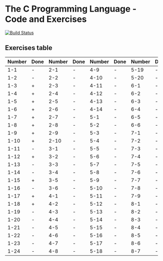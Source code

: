 The C Programming Language - Code and Exercises
============
[![Build Status](https://travis-ci.com/szenadam/c-prog-exers.svg?branch=master)](https://travis-ci.com/szenadam/c-prog-exers)


## Exercises table
| Number   |Done  | Number   | Done | Number   | Done | Number   | Done |
|----------|------|----------|------|----------|------|----------|------|
| 1-1      |   -  | 2-1      |   -  | 4-9      |   -  | 5-19     |  -   |
| 1-2      |   -  | 2-2      |   -  | 4-10     |   -  | 5-20     |  -   |
| 1-3      |   +  | 2-3      |   -  | 4-11     |   -  | 6-1      |  -   |
| 1-4      |   +  | 2-4      |   -  | 4-12     |   -  | 6-2      |  -   |
| 1-5      |   +  | 2-5      |   -  | 4-13     |   -  | 6-3      |  -   |
| 1-6      |   +  | 2-6      |   -  | 4-14     |   -  | 6-4      |  -   |
| 1-7      |   +  | 2-7      |   -  | 5-1      |   -  | 6-5      |  -   |
| 1-8      |   +  | 2-8      |   -  | 5-2      |   -  | 6-6      |  -   |
| 1-9      |   +  | 2-9      |   -  | 5-3      |   -  | 7-1      |  -   |
| 1-10     |   +  | 2-10     |   -  | 5-4      |   -  | 7-2      |  -   |
| 1-11     |   -  | 3-1      |   -  | 5-5      |   -  | 7-3      |  -   |
| 1-12     |   +  | 3-2      |   -  | 5-6      |   -  | 7-4      |  -   |
| 1-13     |   -  | 3-3      |   -  | 5-7      |   -  | 7-5      |  -   |
| 1-14     |   -  | 3-4      |   -  | 5-8      |   -  | 7-6      |  -   |
| 1-15     |   +  | 3-5      |   -  | 5-9      |   -  | 7-7      |  -   |
| 1-16     |   -  | 3-6      |   -  | 5-10     |   -  | 7-8      |  -   |
| 1-17     |   +  | 4-1      |   -  | 5-11     |   -  | 7-9      |  -   |
| 1-18     |   +  | 4-2      |   -  | 5-12     |   -  | 8-1      |  -   |
| 1-19     |   -  | 4-3      |   -  | 5-13     |   -  | 8-2      |  -   |
| 1-20     |   -  | 4-4      |   -  | 5-14     |   -  | 8-3      |  -   |
| 1-21     |   -  | 4-5      |   -  | 5-15     |   -  | 8-4      |  -   |
| 1-22     |   -  | 4-6      |   -  | 5-16     |   -  | 8-5      |  -   |
| 1-23     |   -  | 4-7      |   -  | 5-17     |   -  | 8-6      |  -   |
| 1-24     |   -  | 4-8      |   -  | 5-18     |   -  | 8-7      |  -   |